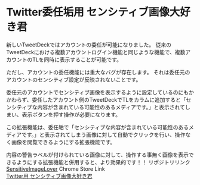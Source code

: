 # Twitter委任垢用 センシティブ画像大好き君

新しいTweetDeckではアカウントの委任が可能になりました。
従来のTweetDeckにおける複数アカウントログイン機能と同じような機能で、複数アカウントのTLを同時に表示することが可能です。

ただし、アカウントの委任機能には重大なバグが存在します。
それは委任元のアカウントのセンシティブ設定が反映されないことです。

委任元のアカウントでセンシティブ画像を表示するように設定しているのにもかかわらず、委任したアカウント側のTweetDeckでTLをカラムに追加すると「センシティブな内容が含まれている可能性のあるメディアです。」と表示されてしまい、表示ボタンを押す操作が必要になります。

この拡張機能は、委任垢で「センシティブな内容が含まれている可能性のあるメディアです。」と表示されてしまう画像に対して自動でクリックを行い、操作なく画像を閲覧できるようにする拡張機能です。

内容の警告ラベルが付けられている画像に対して、操作する事無く画像を表示できるようにする拡張機能と併用すると、より効果的です！！
リポジトリリンク  
[SensitiveImageLover](https://github.com/noriokun4649/SensitiveImageLover)
Chrome Store Link  
[Twitter用 センシティブ画像大好き君](https://chrome.google.com/webstore/detail/twitter%E7%94%A8-%E3%82%BB%E3%83%B3%E3%82%B7%E3%83%86%E3%82%A3%E3%83%96%E7%94%BB%E5%83%8F%E5%A4%A7%E5%A5%BD%E3%81%8D%E5%90%9B/gmmdlghnjobnnkochmhgbmdaoncibakj)